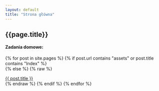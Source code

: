 ```yaml
---
layout: default
title: "Strona główna"
---
```

## {{page.title}}

#### Zadania domowe:

{% for post in site.pages %}
    {% if post.url contains "assets" or post.title contains "Index" %}  
    {% else %}
        {% raw %}
            <div>
              <a href="{{post.url | absolute_url}}">{{ post.title }}</a>
            </div>
        {% endraw %}
    {% endif %}
{% endfor %}
